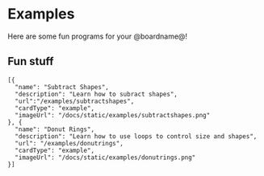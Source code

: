# Examples

Here are some fun programs for your @boardname@!

## Fun stuff

```codecard
[{
  "name": "Subtract Shapes",
  "description": "Learn how to subract shapes",
  "url":"/examples/subtractshapes",
  "cardType": "example",
  "imageUrl": "/docs/static/examples/subtractshapes.png"
}, {
  "name": "Donut Rings",
  "description": "Learn how to use loops to control size and shapes",
  "url": "/examples/donutrings",
  "cardType": "example",
  "imageUrl": "/docs/static/examples/donutrings.png"
}]
```